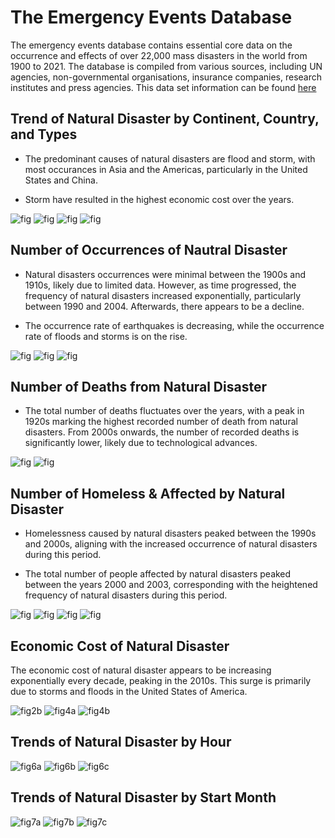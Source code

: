 # The Emergency Events Database

The emergency events database contains essential core data on the occurrence and effects of over 22,000 mass disasters in the world from 1900 to 2021. The database is compiled from various sources, including UN agencies, non-governmental organisations, insurance companies, research institutes and press agencies. This data set information can be found [here](https://www.emdat.be)   


## Trend of Natural Disaster by Continent, Country, and Types

- The predominant causes of natural disasters are flood and storm, with most occurances in Asia and the Americas, particularly in the United States and China.

- Storm have resulted in the highest economic cost over the years.

![fig](natural-disaster/img/fig2c.png)
![fig](natural-disaster/img/fig4a.png)
![fig](natural-disaster/img/fig3c.png)
![fig](natural-disaster/img/fig_bb.png)

## Number of Occurrences of  Nautral Disaster

- Natural disasters occurrences were minimal between the 1900s and 1910s, likely due to limited data. However, as time progressed, the frequency of natural disasters increased exponentially, particularly between 1990 and 2004. Afterwards, there appears to be a decline.

- The occurrence rate of earthquakes is decreasing, while the occurrence rate of floods and storms is on the rise.

![fig](natural-disaster/img/fig1a.png)
![fig](natural-disaster/img/fig1f.png)
![fig](natural-disaster/img/fig2a.png)

## Number of Deaths from  Natural Disaster

- The total number of deaths fluctuates over the years, with a peak in 1920s marking the highest recorded number of death from natural disasters. From 2000s onwards, the number of recorded deaths is significantly lower, likely due to technological advances.

![fig](natural-disaster/img/fig1b.png)
![fig](natural-disaster/img/fig1.png)

## Number of Homeless & Affected by  Natural Disaster

- Homelessness caused by natural disasters peaked between the 1990s and 2000s, aligning with the increased occurrence of natural disasters during this period.

- The total number of people affected by natural disasters peaked between the years 2000 and 2003, corresponding with the heightened frequency of natural disasters during this period. 

![fig](natural-disaster/img/fig1c.png)
![fig](natural-disaster/img/fig1e.png)
![fig](natural-disaster/img/fig1d.png)
![fig](natural-disaster/img/fig1g.png)

## Economic Cost of Natural Disaster

The economic cost of natural disaster appears to be increasing exponentially every decade, peaking in the 2010s. This surge is primarily due to storms and floods in the United States of America.

![fig2b](natural-disaster/img/fig3a.png)
![fig4a](natural-disaster/img/fig3b.png)
![fig4b](natural-disaster/img/fig3c.png)

## Trends of Natural Disaster by Hour

![fig6a](natural-disaster/img/fig6a.png)
![fig6b](natural-disaster/img/fig6b.png)
![fig6c](natural-disaster/img/fig6c.png)

## Trends of Natural Disaster by Start Month

![fig7a](natural-disaster/img/fig7a.png)
![fig7b](natural-disaster/img/fig7b.png)
![fig7c](natural-disaster/img/fig7c.png)
